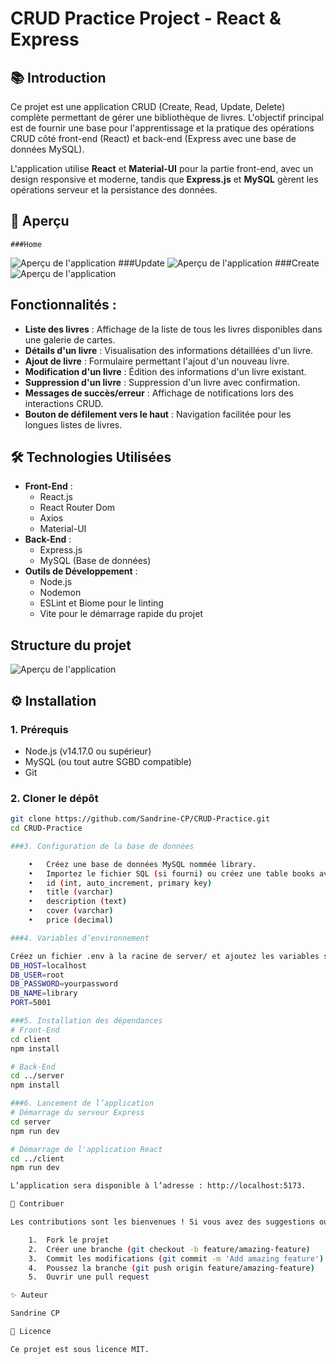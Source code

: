 # CRUD Practice Project - React & Express

## 📚 Introduction

Ce projet est une application CRUD (Create, Read, Update, Delete) complète permettant de gérer une bibliothèque de livres. L'objectif principal est de fournir une base pour l'apprentissage et la pratique des opérations CRUD côté front-end (React) et back-end (Express avec une base de données MySQL).

L'application utilise **React** et **Material-UI** pour la partie front-end, avec un design responsive et moderne, tandis que **Express.js** et **MySQL** gèrent les opérations serveur et la persistance des données.

## 🎨 Aperçu

	###Home
![Aperçu de l'application](client/src/assets/preview-home.png)
	###Update
![Aperçu de l'application](client/src/assets/preview-update.png)
	###Create
![Aperçu de l'application](client/src/assets/preview-create.png)
## Fonctionnalités :
- **Liste des livres** : Affichage de la liste de tous les livres disponibles dans une galerie de cartes.
- **Détails d'un livre** : Visualisation des informations détaillées d'un livre.
- **Ajout de livre** : Formulaire permettant l'ajout d'un nouveau livre.
- **Modification d'un livre** : Édition des informations d'un livre existant.
- **Suppression d'un livre** : Suppression d'un livre avec confirmation.
- **Messages de succès/erreur** : Affichage de notifications lors des interactions CRUD.
- **Bouton de défilement vers le haut** : Navigation facilitée pour les longues listes de livres.

## 🛠️ Technologies Utilisées

- **Front-End** :
  - React.js
  - React Router Dom
  - Axios
  - Material-UI
- **Back-End** :
  - Express.js
  - MySQL (Base de données)
- **Outils de Développement** :
  - Node.js
  - Nodemon
  - ESLint et Biome pour le linting
  - Vite pour le démarrage rapide du projet

## Structure du projet

![Aperçu de l'application](https://github.com/Sandrine-CP/CRUD-Practice/blob/main/client/src/assets/structure_projet.png?raw=true)
 
## ⚙️ Installation

### 1. Prérequis

- Node.js (v14.17.0 ou supérieur)
- MySQL (ou tout autre SGBD compatible)
- Git

### 2. Cloner le dépôt

```bash
git clone https://github.com/Sandrine-CP/CRUD-Practice.git
cd CRUD-Practice

###3. Configuration de la base de données

	•	Créez une base de données MySQL nommée library.
	•	Importez le fichier SQL (si fourni) ou créez une table books avec les colonnes suivantes :
	•	id (int, auto_increment, primary key)
	•	title (varchar)
	•	description (text)
	•	cover (varchar)
	•	price (decimal)

###4. Variables d’environnement

Créez un fichier .env à la racine de server/ et ajoutez les variables suivantes :
DB_HOST=localhost
DB_USER=root
DB_PASSWORD=yourpassword
DB_NAME=library
PORT=5001

###5. Installation des dépendances
# Front-End
cd client
npm install

# Back-End
cd ../server
npm install

###6. Lancement de l’application
# Démarrage du serveur Express
cd server
npm run dev

# Démarrage de l'application React
cd ../client
npm run dev

L’application sera disponible à l’adresse : http://localhost:5173.

🤝 Contribuer

Les contributions sont les bienvenues ! Si vous avez des suggestions ou des bugs à corriger, n’hésitez pas à ouvrir une issue ou à soumettre une pull request.

	1.	Fork le projet
	2.	Créer une branche (git checkout -b feature/amazing-feature)
	3.	Commit les modifications (git commit -m 'Add amazing feature')
	4.	Poussez la branche (git push origin feature/amazing-feature)
	5.	Ouvrir une pull request

✨ Auteur

Sandrine CP

📜 Licence

Ce projet est sous licence MIT.

